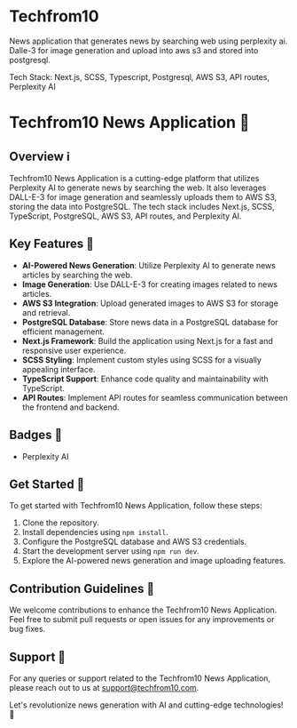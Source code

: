 # Techfrom10

News application that generates news by searching web using perplexity ai. Dalle-3 for image generation and upload into aws s3 and stored into postgresql. 

Tech Stack: Next.js, SCSS, Typescript, Postgresql, AWS S3, API routes, Perplexity AI

# Techfrom10 News Application 📰

## Overview ℹ️
Techfrom10 News Application is a cutting-edge platform that utilizes Perplexity AI to generate news by searching the web. It also leverages DALL-E-3 for image generation and seamlessly uploads them to AWS S3, storing the data into PostgreSQL. The tech stack includes Next.js, SCSS, TypeScript, PostgreSQL, AWS S3, API routes, and Perplexity AI.

## Key Features 🔑
- **AI-Powered News Generation**: Utilize Perplexity AI to generate news articles by searching the web.
- **Image Generation**: Use DALL-E-3 for creating images related to news articles.
- **AWS S3 Integration**: Upload generated images to AWS S3 for storage and retrieval.
- **PostgreSQL Database**: Store news data in a PostgreSQL database for efficient management.
- **Next.js Framework**: Build the application using Next.js for a fast and responsive user experience.
- **SCSS Styling**: Implement custom styles using SCSS for a visually appealing interface.
- **TypeScript Support**: Enhance code quality and maintainability with TypeScript.
- **API Routes**: Implement API routes for seamless communication between the frontend and backend.

## Badges 🏅
- Perplexity AI

## Get Started 🚀
To get started with Techfrom10 News Application, follow these steps:
1. Clone the repository.
2. Install dependencies using `npm install`.
3. Configure the PostgreSQL database and AWS S3 credentials.
4. Start the development server using `npm run dev`.
5. Explore the AI-powered news generation and image uploading features.

## Contribution Guidelines 🤝
We welcome contributions to enhance the Techfrom10 News Application. Feel free to submit pull requests or open issues for any improvements or bug fixes.

## Support 📧
For any queries or support related to the Techfrom10 News Application, please reach out to us at [support@techfrom10.com](mailto:support@techfrom10.com).

Let's revolutionize news generation with AI and cutting-edge technologies! 🌟